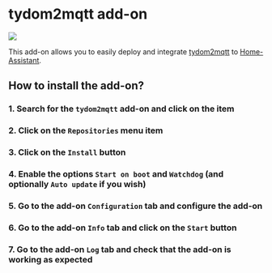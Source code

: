 # tydom2mqtt add-on

![](https://github.com/fmartinou/tydom2mqtt/raw/master/docs/tydom2mqtt_logo_250.png)

This add-on allows you to easily deploy and integrate [tydom2mqtt](https://fmartinou.github.io/tydom2mqtt/) to [Home-Assistant](https://www.home-assistant.io/).

## How to install the add-on?

### 1. Search for the `tydom2mqtt` add-on and click on the item

### 2. Click on the `Repositories` menu item

### 3. Click on the `Install` button

### 4. Enable the options `Start on boot` and `Watchdog` (and optionally `Auto update` if you wish)

### 5. Go to the add-on `Configuration` tab and configure the add-on

### 6. Go to the add-on `Info` tab and click on the `Start` button

### 7. Go to the add-on `Log` tab and check that the add-on is working as expected
